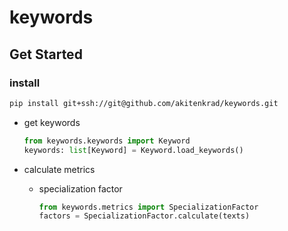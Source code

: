 # keywords

## Get Started

### install
```bash
pip install git+ssh://git@github.com/akitenkrad/keywords.git
```

- get keywords

    ```python
    from keywords.keywords import Keyword
    keywords: list[Keyword] = Keyword.load_keywords()
    ```

- calculate metrics
    - specialization factor
        ```python
        from keywords.metrics import SpecializationFactor
        factors = SpecializationFactor.calculate(texts)
        ```
